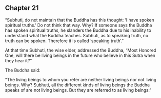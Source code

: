 ## Chapter 21
“Subhuti, do not maintain that the Buddha has this thought: ‘I have spoken spiritual truths.’ Do not think that way. Why? If someone says the Buddha has spoken spiritual truths, he slanders the Buddha due to his inability to understand what the Buddha teaches. Subhuti, as to speaking truth, no truth can be spoken. Therefore it is called ‘speaking truth’.”

At that time Subhuti, the wise elder, addressed the Buddha, “Most Honored One, will there be living beings in the future who believe in this Sutra when they hear it?”

The Buddha said:

“The living beings to whom you refer are neither living beings nor not living beings. Why? Subhuti, all the different kinds of living beings the Buddha speaks of are not living beings. But they are referred to as living beings.”